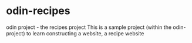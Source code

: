 # odin-recipes
odin project - the recipes project
This is a sample project (within the odin-project) to learn constructing a website, a recipe website